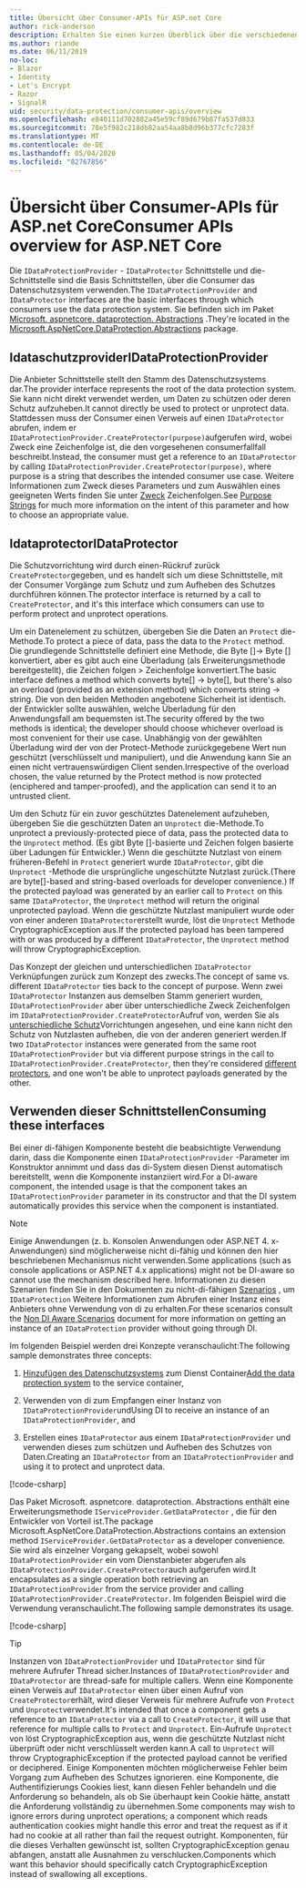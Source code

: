 ```yaml
---
title: Übersicht über Consumer-APIs für ASP.net Core
author: rick-anderson
description: Erhalten Sie einen kurzen Überblick über die verschiedenen Consumer-APIs, die in der ASP.net Core Datenschutz Bibliothek verfügbar sind.
ms.author: riande
ms.date: 06/11/2019
no-loc:
- Blazor
- Identity
- Let's Encrypt
- Razor
- SignalR
uid: security/data-protection/consumer-apis/overview
ms.openlocfilehash: e840111d702882a45e59cf89d679b87fa537d833
ms.sourcegitcommit: 70e5f982c218db82aa54aa8b8d96b377cfc7283f
ms.translationtype: MT
ms.contentlocale: de-DE
ms.lasthandoff: 05/04/2020
ms.locfileid: "82767856"
---
```

# <a name="consumer-apis-overview-for-aspnet-core"></a><span data-ttu-id="ad0f2-103">Übersicht über Consumer-APIs für ASP.net Core</span><span class="sxs-lookup"><span data-stu-id="ad0f2-103">Consumer APIs overview for ASP.NET Core</span></span>

<span data-ttu-id="ad0f2-104">Die `IDataProtectionProvider` - `IDataProtector` Schnittstelle und die-Schnittstelle sind die Basis Schnittstellen, über die Consumer das Datenschutzsystem verwenden.</span><span class="sxs-lookup"><span data-stu-id="ad0f2-104">The `IDataProtectionProvider` and `IDataProtector` interfaces are the basic interfaces through which consumers use the data protection system.</span></span> <span data-ttu-id="ad0f2-105">Sie befinden sich im Paket [Microsoft. aspnetcore. dataprotection. Abstractions](https://www.nuget.org/packages/Microsoft.AspNetCore.DataProtection.Abstractions/) .</span><span class="sxs-lookup"><span data-stu-id="ad0f2-105">They're located in the [Microsoft.AspNetCore.DataProtection.Abstractions](https://www.nuget.org/packages/Microsoft.AspNetCore.DataProtection.Abstractions/) package.</span></span>

## <a name="idataprotectionprovider"></a><span data-ttu-id="ad0f2-106">Idataschutzprovider</span><span class="sxs-lookup"><span data-stu-id="ad0f2-106">IDataProtectionProvider</span></span>

<span data-ttu-id="ad0f2-107">Die Anbieter Schnittstelle stellt den Stamm des Datenschutzsystems dar.</span><span class="sxs-lookup"><span data-stu-id="ad0f2-107">The provider interface represents the root of the data protection system.</span></span> <span data-ttu-id="ad0f2-108">Sie kann nicht direkt verwendet werden, um Daten zu schützen oder deren Schutz aufzuheben.</span><span class="sxs-lookup"><span data-stu-id="ad0f2-108">It cannot directly be used to protect or unprotect data.</span></span> <span data-ttu-id="ad0f2-109">Stattdessen muss der Consumer einen Verweis auf einen `IDataProtector` abrufen, indem er `IDataProtectionProvider.CreateProtector(purpose)`aufgerufen wird, wobei Zweck eine Zeichenfolge ist, die den vorgesehenen consumerfallfall beschreibt.</span><span class="sxs-lookup"><span data-stu-id="ad0f2-109">Instead, the consumer must get a reference to an `IDataProtector` by calling `IDataProtectionProvider.CreateProtector(purpose)`, where purpose is a string that describes the intended consumer use case.</span></span> <span data-ttu-id="ad0f2-110">Weitere Informationen zum Zweck dieses Parameters und zum Auswählen eines geeigneten Werts finden Sie unter [Zweck](xref:security/data-protection/consumer-apis/purpose-strings) Zeichenfolgen.</span><span class="sxs-lookup"><span data-stu-id="ad0f2-110">See [Purpose Strings](xref:security/data-protection/consumer-apis/purpose-strings) for much more information on the intent of this parameter and how to choose an appropriate value.</span></span>

## <a name="idataprotector"></a><span data-ttu-id="ad0f2-111">Idataprotector</span><span class="sxs-lookup"><span data-stu-id="ad0f2-111">IDataProtector</span></span>

<span data-ttu-id="ad0f2-112">Die Schutzvorrichtung wird durch einen-Rückruf zurück `CreateProtector`gegeben, und es handelt sich um diese Schnittstelle, mit der Consumer Vorgänge zum Schutz und zum Aufheben des Schutzes durchführen können.</span><span class="sxs-lookup"><span data-stu-id="ad0f2-112">The protector interface is returned by a call to `CreateProtector`, and it's this interface which consumers can use to perform protect and unprotect operations.</span></span>

<span data-ttu-id="ad0f2-113">Um ein Datenelement zu schützen, übergeben Sie die Daten an `Protect` die-Methode.</span><span class="sxs-lookup"><span data-stu-id="ad0f2-113">To protect a piece of data, pass the data to the `Protect` method.</span></span> <span data-ttu-id="ad0f2-114">Die grundlegende Schnittstelle definiert eine Methode, die Byte []-> Byte [] konvertiert, aber es gibt auch eine Überladung (als Erweiterungsmethode bereitgestellt), die Zeichen folgen > Zeichenfolge konvertiert.</span><span class="sxs-lookup"><span data-stu-id="ad0f2-114">The basic interface defines a method which converts byte[] -> byte[], but there's also an overload (provided as an extension method) which converts string -> string.</span></span> <span data-ttu-id="ad0f2-115">Die von den beiden Methoden angebotene Sicherheit ist identisch. der Entwickler sollte auswählen, welche Überladung für den Anwendungsfall am bequemsten ist.</span><span class="sxs-lookup"><span data-stu-id="ad0f2-115">The security offered by the two methods is identical; the developer should choose whichever overload is most convenient for their use case.</span></span> <span data-ttu-id="ad0f2-116">Unabhängig von der gewählten Überladung wird der von der Protect-Methode zurückgegebene Wert nun geschützt (verschlüsselt und manipuliert), und die Anwendung kann Sie an einen nicht vertrauenswürdigen Client senden.</span><span class="sxs-lookup"><span data-stu-id="ad0f2-116">Irrespective of the overload chosen, the value returned by the Protect method is now protected (enciphered and tamper-proofed), and the application can send it to an untrusted client.</span></span>

<span data-ttu-id="ad0f2-117">Um den Schutz für ein zuvor geschütztes Datenelement aufzuheben, übergeben Sie die geschützten Daten an `Unprotect` die-Methode.</span><span class="sxs-lookup"><span data-stu-id="ad0f2-117">To unprotect a previously-protected piece of data, pass the protected data to the `Unprotect` method.</span></span> <span data-ttu-id="ad0f2-118">(Es gibt Byte []-basierte und Zeichen folgen basierte über Ladungen für Entwickler.) Wenn die geschützte Nutzlast von einem früheren-Befehl in `Protect` generiert wurde `IDataProtector`, gibt die `Unprotect` -Methode die ursprüngliche ungeschützte Nutzlast zurück.</span><span class="sxs-lookup"><span data-stu-id="ad0f2-118">(There are byte[]-based and string-based overloads for developer convenience.) If the protected payload was generated by an earlier call to `Protect` on this same `IDataProtector`, the `Unprotect` method will return the original unprotected payload.</span></span> <span data-ttu-id="ad0f2-119">Wenn die geschützte Nutzlast manipuliert wurde oder von einer anderen `IDataProtector`erstellt wurde, löst die `Unprotect` Methode CryptographicException aus.</span><span class="sxs-lookup"><span data-stu-id="ad0f2-119">If the protected payload has been tampered with or was produced by a different `IDataProtector`, the `Unprotect` method will throw CryptographicException.</span></span>

<span data-ttu-id="ad0f2-120">Das Konzept der gleichen und unterschiedlichen `IDataProtector` Verknüpfungen zurück zum Konzept des zwecks.</span><span class="sxs-lookup"><span data-stu-id="ad0f2-120">The concept of same vs. different `IDataProtector` ties back to the concept of purpose.</span></span> <span data-ttu-id="ad0f2-121">Wenn zwei `IDataProtector` Instanzen aus demselben Stamm generiert wurden, `IDataProtectionProvider` aber über unterschiedliche Zweck Zeichenfolgen im `IDataProtectionProvider.CreateProtector`Aufruf von, werden Sie als [unterschiedliche Schutz](xref:security/data-protection/consumer-apis/purpose-strings)Vorrichtungen angesehen, und eine kann nicht den Schutz von Nutzlasten aufheben, die von der anderen generiert werden.</span><span class="sxs-lookup"><span data-stu-id="ad0f2-121">If two `IDataProtector` instances were generated from the same root `IDataProtectionProvider` but via different purpose strings in the call to `IDataProtectionProvider.CreateProtector`, then they're considered [different protectors](xref:security/data-protection/consumer-apis/purpose-strings), and one won't be able to unprotect payloads generated by the other.</span></span>

## <a name="consuming-these-interfaces"></a><span data-ttu-id="ad0f2-122">Verwenden dieser Schnittstellen</span><span class="sxs-lookup"><span data-stu-id="ad0f2-122">Consuming these interfaces</span></span>

<span data-ttu-id="ad0f2-123">Bei einer di-fähigen Komponente besteht die beabsichtigte Verwendung darin, dass die Komponente einen `IDataProtectionProvider` -Parameter im Konstruktor annimmt und dass das di-System diesen Dienst automatisch bereitstellt, wenn die Komponente instanziiert wird.</span><span class="sxs-lookup"><span data-stu-id="ad0f2-123">For a DI-aware component, the intended usage is that the component takes an `IDataProtectionProvider` parameter in its constructor and that the DI system automatically provides this service when the component is instantiated.</span></span>

> [!NOTE]
> <span data-ttu-id="ad0f2-124">Einige Anwendungen (z. b. Konsolen Anwendungen oder ASP.NET 4. x-Anwendungen) sind möglicherweise nicht di-fähig und können den hier beschriebenen Mechanismus nicht verwenden.</span><span class="sxs-lookup"><span data-stu-id="ad0f2-124">Some applications (such as console applications or ASP.NET 4.x applications) might not be DI-aware so cannot use the mechanism described here.</span></span> <span data-ttu-id="ad0f2-125">Informationen zu diesen Szenarien finden Sie in den Dokumenten zu nicht-di-fähigen [Szenarios](xref:security/data-protection/configuration/non-di-scenarios) , um `IDataProtection` Weitere Informationen zum Abrufen einer Instanz eines Anbieters ohne Verwendung von di zu erhalten.</span><span class="sxs-lookup"><span data-stu-id="ad0f2-125">For these scenarios consult the [Non DI Aware Scenarios](xref:security/data-protection/configuration/non-di-scenarios) document for more information on getting an instance of an `IDataProtection` provider without going through DI.</span></span>

<span data-ttu-id="ad0f2-126">Im folgenden Beispiel werden drei Konzepte veranschaulicht:</span><span class="sxs-lookup"><span data-stu-id="ad0f2-126">The following sample demonstrates three concepts:</span></span>

1. <span data-ttu-id="ad0f2-127">[Hinzufügen des Datenschutzsystems](xref:security/data-protection/configuration/overview) zum Dienst Container</span><span class="sxs-lookup"><span data-stu-id="ad0f2-127">[Add the data protection system](xref:security/data-protection/configuration/overview) to the service container,</span></span>

2. <span data-ttu-id="ad0f2-128">Verwenden von di zum Empfangen einer Instanz von `IDataProtectionProvider`und</span><span class="sxs-lookup"><span data-stu-id="ad0f2-128">Using DI to receive an instance of an `IDataProtectionProvider`, and</span></span>

3. <span data-ttu-id="ad0f2-129">Erstellen eines `IDataProtector` aus einem `IDataProtectionProvider` und verwenden dieses zum schützen und Aufheben des Schutzes von Daten.</span><span class="sxs-lookup"><span data-stu-id="ad0f2-129">Creating an `IDataProtector` from an `IDataProtectionProvider` and using it to protect and unprotect data.</span></span>

[!code-csharp[](../using-data-protection/samples/protectunprotect.cs?highlight=26,34,35,36,37,38,39,40)]

<span data-ttu-id="ad0f2-130">Das Paket Microsoft. aspnetcore. dataprotection. Abstractions enthält eine Erweiterungsmethode `IServiceProvider.GetDataProtector` , die für den Entwickler von Vorteil ist.</span><span class="sxs-lookup"><span data-stu-id="ad0f2-130">The package Microsoft.AspNetCore.DataProtection.Abstractions contains an extension method `IServiceProvider.GetDataProtector` as a developer convenience.</span></span> <span data-ttu-id="ad0f2-131">Sie wird als einzelner Vorgang gekapselt, wobei sowohl `IDataProtectionProvider` ein vom Dienstanbieter abgerufen als `IDataProtectionProvider.CreateProtector`auch aufgerufen wird.</span><span class="sxs-lookup"><span data-stu-id="ad0f2-131">It encapsulates as a single operation both retrieving an `IDataProtectionProvider` from the service provider and calling `IDataProtectionProvider.CreateProtector`.</span></span> <span data-ttu-id="ad0f2-132">Im folgenden Beispiel wird die Verwendung veranschaulicht.</span><span class="sxs-lookup"><span data-stu-id="ad0f2-132">The following sample demonstrates its usage.</span></span>

[!code-csharp[](./overview/samples/getdataprotector.cs?highlight=15)]

>[!TIP]
> <span data-ttu-id="ad0f2-133">Instanzen von `IDataProtectionProvider` und `IDataProtector` sind für mehrere Aufrufer Thread sicher.</span><span class="sxs-lookup"><span data-stu-id="ad0f2-133">Instances of `IDataProtectionProvider` and `IDataProtector` are thread-safe for multiple callers.</span></span> <span data-ttu-id="ad0f2-134">Wenn eine Komponente einen Verweis auf `IDataProtector` einen über einen Aufruf von `CreateProtector`erhält, wird dieser Verweis für mehrere Aufrufe von `Protect` und `Unprotect`verwendet.</span><span class="sxs-lookup"><span data-stu-id="ad0f2-134">It's intended that once a component gets a reference to an `IDataProtector` via a call to `CreateProtector`, it will use that reference for multiple calls to `Protect` and `Unprotect`.</span></span> <span data-ttu-id="ad0f2-135">Ein-Aufrufe `Unprotect` von löst CryptographicException aus, wenn die geschützte Nutzlast nicht überprüft oder nicht verschlüsselt werden kann.</span><span class="sxs-lookup"><span data-stu-id="ad0f2-135">A call to `Unprotect` will throw CryptographicException if the protected payload cannot be verified or deciphered.</span></span> <span data-ttu-id="ad0f2-136">Einige Komponenten möchten möglicherweise Fehler beim Vorgang zum Aufheben des Schutzes ignorieren. eine Komponente, die Authentifizierungs Cookies liest, kann diesen Fehler behandeln und die Anforderung so behandeln, als ob Sie überhaupt kein Cookie hätte, anstatt die Anforderung vollständig zu übernehmen.</span><span class="sxs-lookup"><span data-stu-id="ad0f2-136">Some components may wish to ignore errors during unprotect operations; a component which reads authentication cookies might handle this error and treat the request as if it had no cookie at all rather than fail the request outright.</span></span> <span data-ttu-id="ad0f2-137">Komponenten, für die dieses Verhalten gewünscht ist, sollten CryptographicException genau abfangen, anstatt alle Ausnahmen zu verschlucken.</span><span class="sxs-lookup"><span data-stu-id="ad0f2-137">Components which want this behavior should specifically catch CryptographicException instead of swallowing all exceptions.</span></span>
